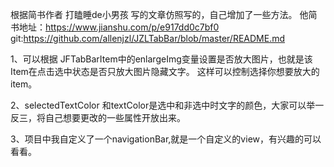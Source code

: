 根据简书作者 打瞌睡de小男孩 写的文章仿照写的，自己增加了一些方法。
他简书地址：https://www.jianshu.com/p/e917dd0c7bf0
git:https://github.com/allenjzl/JZLTabBar/blob/master/README.md






1、可以根据 JFTabBarItem中的enlargeImg变量设置是否放大图片，也就是该Item在点击选中状态是否只放大图片隐藏文字。
     这样可以控制选择你想要放大的item。
     
2、selectedTextColor 和textColor是选中和非选中时文字的颜色，大家可以举一反三，将自己想要更改的一些属性开放出来。

3、项目中我自定义了一个navigationBar,就是一个自定义的view，有兴趣的可以看看。
